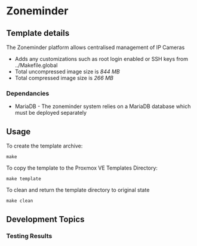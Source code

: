 # Zoneminder

## Template details

The Zoneminder platform allows centralised management of IP Cameras

- Adds any customizations such as root login enabled or SSH keys from ../Makefile.global
- Total uncompressed image size is *844 MB*
- Total compressed image size is *266 MB*

### Dependancies
   * MariaDB - The zoneminder system relies on a MariaDB database which must be deployed separately

## Usage

To create the template archive:

```make```

To copy the template to the Proxmox VE Templates Directory:

```make template```

To clean and return the template directory to original state

```make clean```

## Development Topics

### Testing Results
